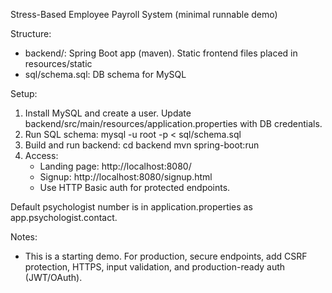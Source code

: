Stress-Based Employee Payroll System (minimal runnable demo)

Structure:
- backend/: Spring Boot app (maven). Static frontend files placed in resources/static
- sql/schema.sql: DB schema for MySQL

Setup:
1. Install MySQL and create a user. Update backend/src/main/resources/application.properties with DB credentials.
2. Run SQL schema: mysql -u root -p < sql/schema.sql
3. Build and run backend:
   cd backend
   mvn spring-boot:run
4. Access:
   - Landing page: http://localhost:8080/
   - Signup: http://localhost:8080/signup.html
   - Use HTTP Basic auth for protected endpoints.

Default psychologist number is in application.properties as app.psychologist.contact.

Notes:
- This is a starting demo. For production, secure endpoints, add CSRF protection, HTTPS, input validation, and production-ready auth (JWT/OAuth).
